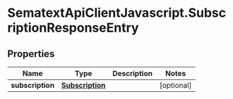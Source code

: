 # SematextApiClientJavascript.SubscriptionResponseEntry

## Properties
| Name             | Type                                | Description | Notes      |
| ---------------- | ----------------------------------- | ----------- | ---------- |
| **subscription** | [**Subscription**](Subscription.md) |             | [optional] |
